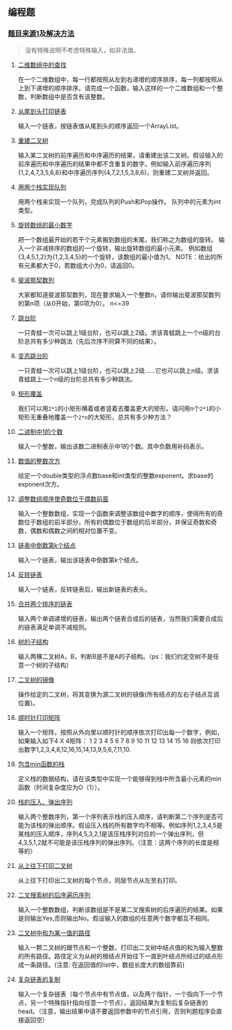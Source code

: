 ## 编程题

### [题目来源1](https://www.nowcoder.com/ta/coding-interviews)及[解决方法](https://github.com/scyking/subject/blob/master/src/jzoffer/)

> 没有特殊说明不考虑特殊输入，如非法值。

1. [二维数组中的查找](https://github.com/scyking/subject/blob/master/src/jzoffer/Solution01.java)

    在一个二维数组中，每一行都按照从左到右递增的顺序排序，每一列都按照从上到下递增的顺序排序。请完成一个函数，输入这样的一个二维数组和一个整数，判断数组中是否含有该整数。

1. [从尾到头打印链表](https://github.com/scyking/subject/blob/master/src/jzoffer/Solution02.java)

    输入一个链表，按链表值从尾到头的顺序返回一个ArrayList。

1. [重建二叉树](https://github.com/scyking/subject/blob/master/src/jzoffer/Solution03.java)

    输入某二叉树的前序遍历和中序遍历的结果，请重建出该二叉树。假设输入的前序遍历和中序遍历的结果中都不含重复的数字。例如输入前序遍历序列{1,2,4,7,3,5,6,8}和中序遍历序列{4,7,2,1,5,3,8,6}，则重建二叉树并返回。

1. [用两个栈实现队列](https://github.com/scyking/subject/blob/master/src/jzoffer/Solution04.java)

    用两个栈来实现一个队列，完成队列的Push和Pop操作。 队列中的元素为int类型。

1. [旋转数组的最小数字](https://github.com/scyking/subject/blob/master/src/jzoffer/Solution05.java)
    
    把一个数组最开始的若干个元素搬到数组的末尾，我们称之为数组的旋转。 输入一个非减排序的数组的一个旋转，输出旋转数组的最小元素。 例如数组{3,4,5,1,2}为{1,2,3,4,5}的一个旋转，该数组的最小值为1。 NOTE：给出的所有元素都大于0，若数组大小为0，请返回0。

1. [斐波那契数列](https://github.com/scyking/subject/blob/master/src/jzoffer/Solution06.java)
    
    大家都知道斐波那契数列，现在要求输入一个整数n，请你输出斐波那契数列的第n项（从0开始，第0项为0）。
n<=39

1. [跳台阶](https://github.com/scyking/subject/blob/master/src/jzoffer/Solution07.java)

    一只青蛙一次可以跳上1级台阶，也可以跳上2级。求该青蛙跳上一个n级的台阶总共有多少种跳法（先后次序不同算不同的结果）。

1. [变态跳台阶](https://github.com/scyking/subject/blob/master/src/jzoffer/Solution08.java)

    一只青蛙一次可以跳上1级台阶，也可以跳上2级……它也可以跳上n级。求该青蛙跳上一个n级的台阶总共有多少种跳法。

1. [矩形覆盖](https://github.com/scyking/subject/blob/master/src/jzoffer/Solution09.java)

    我们可以用`2*1`的小矩形横着或者竖着去覆盖更大的矩形。请问用n个`2*1`的小矩形无重叠地覆盖一个`2*n`的大矩形，总共有多少种方法？

1. [二进制中1的个数](https://github.com/scyking/subject/blob/master/src/jzoffer/Solution10.java)

    输入一个整数，输出该数二进制表示中1的个数。其中负数用补码表示。

1. [数值的整数次方](https://github.com/scyking/subject/blob/master/src/jzoffer/Solution11.java)

    给定一个double类型的浮点数base和int类型的整数exponent。求base的exponent次方。

1. [调整数组顺序使奇数位于偶数前面](https://github.com/scyking/subject/blob/master/src/jzoffer/Solution12.java)

    输入一个整数数组，实现一个函数来调整该数组中数字的顺序，使得所有的奇数位于数组的前半部分，所有的偶数位于数组的后半部分，并保证奇数和奇数，偶数和偶数之间的相对位置不变。

1. [链表中倒数第k个结点](https://github.com/scyking/subject/blob/master/src/jzoffer/Solution13.java)

    输入一个链表，输出该链表中倒数第k个结点。

1. [反转链表](https://github.com/scyking/subject/blob/master/src/jzoffer/Solution14.java)

    输入一个链表，反转链表后，输出新链表的表头。

1. [合并两个排序的链表](https://github.com/scyking/subject/blob/master/src/jzoffer/Solution15.java)

    输入两个单调递增的链表，输出两个链表合成后的链表，当然我们需要合成后的链表满足单调不减规则。

1. [树的子结构](https://github.com/scyking/subject/blob/master/src/jzoffer/Solution16.java)

    输入两棵二叉树A，B，判断B是不是A的子结构。（ps：我们约定空树不是任意一个树的子结构）

1. [二叉树的镜像](https://github.com/scyking/subject/blob/master/src/jzoffer/Solution17.java)

    操作给定的二叉树，将其变换为源二叉树的镜像(所有结点的左右子结点互调位置)。

1. [顺时针打印矩阵](https://github.com/scyking/subject/blob/master/src/jzoffer/Solution18.java)

    输入一个矩阵，按照从外向里以顺时针的顺序依次打印出每一个数字，例如，如果输入如下4 X 4矩阵： 1 2 3 4 5 6 7 8 9 10 11 12 13 14 15 16 则依次打印出数字1,2,3,4,8,12,16,15,14,13,9,5,6,7,11,10.

1. [包含min函数的栈](https://github.com/scyking/subject/blob/master/src/jzoffer/Solution19.java)

    定义栈的数据结构，请在该类型中实现一个能够得到栈中所含最小元素的min函数（时间复杂度应为O（1））。

1. [栈的压入、弹出序列](https://github.com/scyking/subject/blob/master/src/jzoffer/Solution20.java)

    输入两个整数序列，第一个序列表示栈的压入顺序，请判断第二个序列是否可能为该栈的弹出顺序。假设压入栈的所有数字均不相等。例如序列1,2,3,4,5是某栈的压入顺序，序列4,5,3,2,1是该压栈序列对应的一个弹出序列，但4,3,5,1,2就不可能是该压栈序列的弹出序列。（注意：这两个序列的长度是相等的）

1. [从上往下打印二叉树](https://github.com/scyking/subject/blob/master/src/jzoffer/Solution21.java)

    从上往下打印出二叉树的每个节点，同层节点从左至右打印。
    
1. [二叉搜索树的后序遍历序列](https://github.com/scyking/subject/blob/master/src/jzoffer/Solution22.java)

    输入一个整数数组，判断该数组是不是某二叉搜索树的后序遍历的结果。如果是则输出Yes,否则输出No。假设输入的数组的任意两个数字都互不相同。
    
1. [二叉树中和为某一值的路径](https://github.com/scyking/subject/blob/master/src/jzoffer/Solution23.java)

    输入一颗二叉树的跟节点和一个整数，打印出二叉树中结点值的和为输入整数的所有路径。路径定义为从树的根结点开始往下一直到叶结点所经过的结点形成一条路径。(注意: 在返回值的list中，数组长度大的数组靠前)
    
1. [复杂链表的复制](https://github.com/scyking/subject/blob/master/src/jzoffer/Solution24.java)

    输入一个复杂链表（每个节点中有节点值，以及两个指针，一个指向下一个节点，另一个特殊指针指向任意一个节点），返回结果为复制后复杂链表的head。（注意，输出结果中请不要返回参数中的节点引用，否则判题程序会直接返回空）
    








